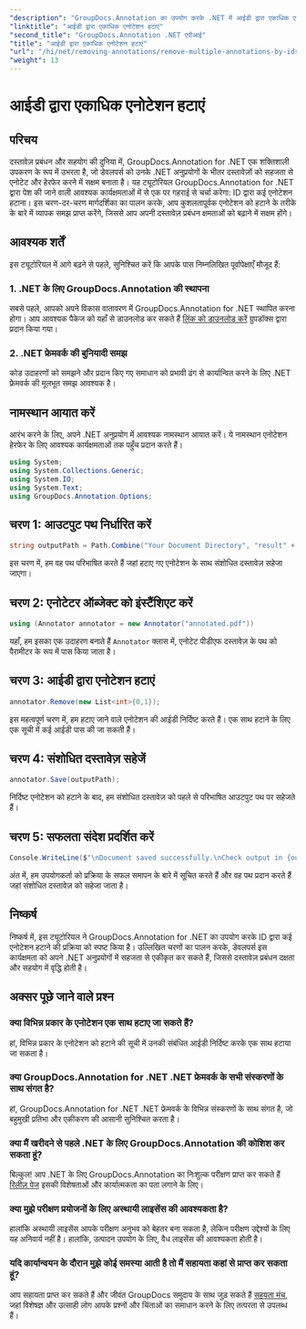 ```yaml
---
"description": "GroupDocs.Annotation का उपयोग करके .NET में आईडी द्वारा एकाधिक एनोटेशन को हटाने का तरीका जानें, अपने दस्तावेज़ प्रबंधन क्षमताओं को आसानी से बढ़ाएं।"
"linktitle": "आईडी द्वारा एकाधिक एनोटेशन हटाएं"
"second_title": "GroupDocs.Annotation .NET एपीआई"
"title": "आईडी द्वारा एकाधिक एनोटेशन हटाएं"
"url": "/hi/net/removing-annotations/remove-multiple-annotations-by-ids/"
"weight": 13
---
```


# आईडी द्वारा एकाधिक एनोटेशन हटाएं

## परिचय
दस्तावेज़ प्रबंधन और सहयोग की दुनिया में, GroupDocs.Annotation for .NET एक शक्तिशाली उपकरण के रूप में उभरता है, जो डेवलपर्स को उनके .NET अनुप्रयोगों के भीतर दस्तावेज़ों को सहजता से एनोटेट और हेरफेर करने में सक्षम बनाता है। यह ट्यूटोरियल GroupDocs.Annotation for .NET द्वारा पेश की जाने वाली आवश्यक कार्यक्षमताओं में से एक पर गहराई से चर्चा करेगा: ID द्वारा कई एनोटेशन हटाना। इस चरण-दर-चरण मार्गदर्शिका का पालन करके, आप कुशलतापूर्वक एनोटेशन को हटाने के तरीके के बारे में व्यापक समझ प्राप्त करेंगे, जिससे आप अपनी दस्तावेज़ प्रबंधन क्षमताओं को बढ़ाने में सक्षम होंगे।
## आवश्यक शर्तें
इस ट्यूटोरियल में आगे बढ़ने से पहले, सुनिश्चित करें कि आपके पास निम्नलिखित पूर्वापेक्षाएँ मौजूद हैं:
### 1. .NET के लिए GroupDocs.Annotation की स्थापना
सबसे पहले, आपको अपने विकास वातावरण में GroupDocs.Annotation for .NET स्थापित करना होगा। आप आवश्यक पैकेज को यहाँ से डाउनलोड कर सकते हैं [लिंक को डाउनलोड करें](https://releases.groupdocs.com/annotation/net/) ग्रुपडॉक्स द्वारा प्रदान किया गया।
### 2. .NET फ्रेमवर्क की बुनियादी समझ
कोड उदाहरणों को समझने और प्रदान किए गए समाधान को प्रभावी ढंग से कार्यान्वित करने के लिए .NET फ्रेमवर्क की मूलभूत समझ आवश्यक है।

## नामस्थान आयात करें
आरंभ करने के लिए, अपने .NET अनुप्रयोग में आवश्यक नामस्थान आयात करें। ये नामस्थान एनोटेशन हेरफेर के लिए आवश्यक कार्यक्षमताओं तक पहुँच प्रदान करते हैं।
```csharp
using System;
using System.Collections.Generic;
using System.IO;
using System.Text;
using GroupDocs.Annotation.Options;
```

## चरण 1: आउटपुट पथ निर्धारित करें
```csharp
string outputPath = Path.Combine("Your Document Directory", "result" + Path.GetExtension("input.pdf"));
```
इस चरण में, हम वह पथ परिभाषित करते हैं जहां हटाए गए एनोटेशन के साथ संशोधित दस्तावेज़ सहेजा जाएगा।
## चरण 2: एनोटेटर ऑब्जेक्ट को इंस्टैंशिएट करें
```csharp
using (Annotator annotator = new Annotator("annotated.pdf"))
```
यहाँ, हम इसका एक उदाहरण बनाते हैं `Annotator` क्लास में, एनोटेट पीडीएफ दस्तावेज़ के पथ को पैरामीटर के रूप में पास किया जाता है।
## चरण 3: आईडी द्वारा एनोटेशन हटाएं
```csharp
annotator.Remove(new List<int>{0,1});
```
इस महत्वपूर्ण चरण में, हम हटाए जाने वाले एनोटेशन की आईडी निर्दिष्ट करते हैं। एक साथ हटाने के लिए एक सूची में कई आईडी पास की जा सकती हैं।
## चरण 4: संशोधित दस्तावेज़ सहेजें
```csharp
annotator.Save(outputPath);
```
निर्दिष्ट एनोटेशन को हटाने के बाद, हम संशोधित दस्तावेज़ को पहले से परिभाषित आउटपुट पथ पर सहेजते हैं।
## चरण 5: सफलता संदेश प्रदर्शित करें
```csharp
Console.WriteLine($"\nDocument saved successfully.\nCheck output in {outputPath}.");
```
अंत में, हम उपयोगकर्ता को प्रक्रिया के सफल समापन के बारे में सूचित करते हैं और वह पथ प्रदान करते हैं जहां संशोधित दस्तावेज़ को सहेजा जाता है।

## निष्कर्ष
निष्कर्ष में, इस ट्यूटोरियल ने GroupDocs.Annotation for .NET का उपयोग करके ID द्वारा कई एनोटेशन हटाने की प्रक्रिया को स्पष्ट किया है। उल्लिखित चरणों का पालन करके, डेवलपर्स इस कार्यक्षमता को अपने .NET अनुप्रयोगों में सहजता से एकीकृत कर सकते हैं, जिससे दस्तावेज़ प्रबंधन दक्षता और सहयोग में वृद्धि होती है।
## अक्सर पूछे जाने वाले प्रश्न
### क्या विभिन्न प्रकार के एनोटेशन एक साथ हटाए जा सकते हैं?
हां, विभिन्न प्रकार के एनोटेशन को हटाने की सूची में उनकी संबंधित आईडी निर्दिष्ट करके एक साथ हटाया जा सकता है।
### क्या GroupDocs.Annotation for .NET .NET फ्रेमवर्क के सभी संस्करणों के साथ संगत है?
हां, GroupDocs.Annotation for .NET .NET फ्रेमवर्क के विभिन्न संस्करणों के साथ संगत है, जो बहुमुखी प्रतिभा और एकीकरण की आसानी सुनिश्चित करता है।
### क्या मैं खरीदने से पहले .NET के लिए GroupDocs.Annotation की कोशिश कर सकता हूं?
बिल्कुल! आप .NET के लिए GroupDocs.Annotation का निःशुल्क परीक्षण प्राप्त कर सकते हैं [रिलीज़ पेज](https://releases.groupdocs.com/) इसकी विशेषताओं और कार्यात्मकता का पता लगाने के लिए।
### क्या मुझे परीक्षण प्रयोजनों के लिए अस्थायी लाइसेंस की आवश्यकता है?
हालांकि अस्थायी लाइसेंस आपके परीक्षण अनुभव को बेहतर बना सकता है, लेकिन परीक्षण उद्देश्यों के लिए यह अनिवार्य नहीं है। हालांकि, उत्पादन उपयोग के लिए, वैध लाइसेंस की आवश्यकता होती है।
### यदि कार्यान्वयन के दौरान मुझे कोई समस्या आती है तो मैं सहायता कहां से प्राप्त कर सकता हूं?
आप सहायता प्राप्त कर सकते हैं और जीवंत GroupDocs समुदाय के साथ जुड़ सकते हैं [सहयता मंच](https://forum.groupdocs.com/c/annotation/10), जहां विशेषज्ञ और उत्साही लोग आपके प्रश्नों और चिंताओं का समाधान करने के लिए तत्परता से उपलब्ध हैं।